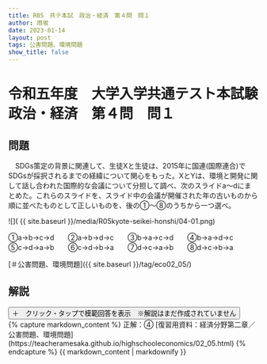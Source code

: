 ```yaml
---
title: R05　共テ本試　政治・経済　第４問　問１
author: 雨坂
date: 2023-01-14
layout: post
tags: 公害問題、環境問題
show_title: false
---
```

  
# 令和五年度　大学入学共通テスト本試験　政治・経済　第４問　問１  
  
## 問題  
　SDGs策定の背景に関連して、生徒Xと生徒は、2015年に国連(国際連合)でSDGsが採択されるまでの経緯について関心をもった。XとYは、環境と開発に関して話し合われた国際的な会議について分担して調べ、次のスライドa～dにまとめた。これらのスライドを、スライド中の会議が開催された年の古いものから順に並べたものとして正しいものを、後の①～⑧のうちから一つ選べ。  
  
![]( {{ site.baseurl }}/media/R05kyote-seikei-honshi/04-01.png)  
  
①a→b→c→d　　②a→b→d→c　　③b→a→c→d　　④b→a→d→c  
⑤c→d→a→b　　⑥c→d→b→a　　⑦d→c→a→b　　⑧d→c→b→a  
  
[＃公害問題、環境問題]({{ site.baseurl }}/tag/eco02_05/)  
  
## 解説  
<div class="collapsible">
  <button class="collapsible-button">＋　クリック・タップで模範回答を表示　※解説はまだ作成されていません</button>
  <div class="collapsible-content">
    {% capture markdown_content %}
正解：④  
[復習用資料：経済分野第二章／公害問題、環境問題](https://teacheramesaka.github.io/highschooleconomics/02_05.html)  
    {% endcapture %}
    {{ markdown_content | markdownify }}
  </div>
</div>